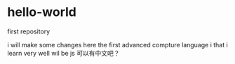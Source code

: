 # hello-world
first repository

i will make some changes here 
the first advanced compture language i that i learn very well 
wil  be js
可以有中文吧？
